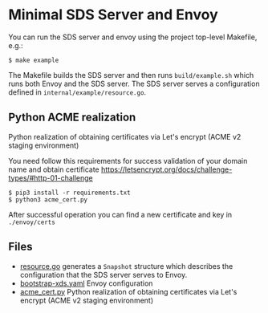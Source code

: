 # Minimal SDS Server and Envoy 

You can run the SDS server and envoy using the project top-level Makefile, e.g.:

```
$ make example
```

The Makefile builds the SDS server and then runs `build/example.sh` which runs both Envoy and the SDS server.  The SDS server serves a configuration defined in `internal/example/resource.go`.

## Python ACME realization

Python realization of obtaining certificates via Let's encrypt (ACME v2 staging environment)

You need follow this requirements for success validation of your domain name and obtain certificate https://letsencrypt.org/docs/challenge-types/#http-01-challenge

```
$ pip3 install -r requirements.txt
$ python3 acme_cert.py
```

After successful operation you can find a new certificate and key in `./envoy/certs`

## Files

* [resource.go](internal/example/resource.go) generates a `Snapshot` structure which describes the configuration that the SDS server serves to Envoy.
* [bootstrap-xds.yaml](sample/bootstrap-xds.yaml) Envoy configuration
* [acme_cert.py](acme_cert.py) Python realization of obtaining certificates via Let's encrypt (ACME v2 staging environment)
